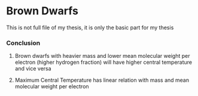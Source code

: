 # Brown Dwarfs

This is not full file of my thesis, it is only the basic part for my thesis

### Conclusion

1.  Brown dwarfs with heavier mass and lower mean molecular weight per electron
    (higher hydrogen fraction) will have higher central temperature and vice versa

2.  Maximum Central Temperature has linear relation with mass and mean
    molecular weight per electron
